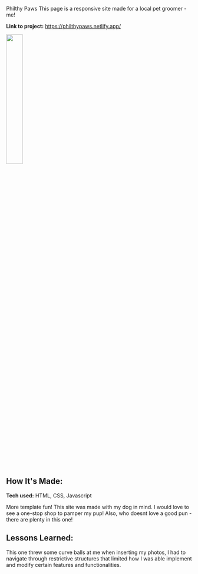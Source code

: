 Philthy Paws 
This page is a responsive site made for a local pet groomer - me! 

**Link to project:** https://philthypaws.netlify.app/


<img src="https://i.imgur.com/7k3XgQj.pnggitp" width=30% height=30%>

## How It's Made:

**Tech used:** HTML, CSS, Javascript

More template fun! This site was made with my dog in mind. I would love to see a one-stop shop to pamper my pup! Also, who doesnt love a good pun - there are plenty in this one!

## Lessons Learned:

This one threw some curve balls at me when inserting my photos, I had to navigate through restrictive structures that limited how I was able implement and modify certain features and functionalities. 
